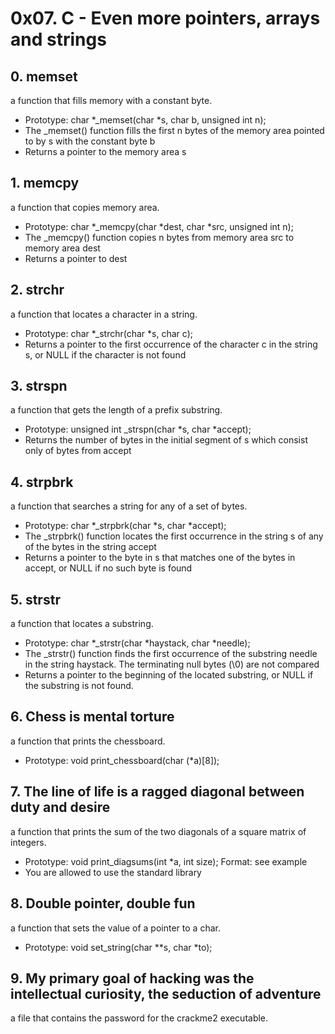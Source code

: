 # 0x07. C - Even more pointers, arrays and strings
## 0. memset
a function that fills memory with a constant byte.
* Prototype: char *_memset(char *s, char b, unsigned int n);
* The _memset() function fills the first n bytes of the memory area pointed to by s with the constant byte b
* Returns a pointer to the memory area s
## 1. memcpy
a function that copies memory area.
* Prototype: char *_memcpy(char *dest, char *src, unsigned int n);
* The _memcpy() function copies n bytes from memory area src to memory area dest
* Returns a pointer to dest
## 2. strchr
a function that locates a character in a string.
* Prototype: char *_strchr(char *s, char c);
* Returns a pointer to the first occurrence of the character c in the string s, or NULL if the character is not found
## 3. strspn
a function that gets the length of a prefix substring.
* Prototype: unsigned int _strspn(char *s, char *accept);
* Returns the number of bytes in the initial segment of s which consist only of bytes from accept
## 4. strpbrk
a function that searches a string for any of a set of bytes.
* Prototype: char *_strpbrk(char *s, char *accept);
* The _strpbrk() function locates the first occurrence in the string s of any of the bytes in the string accept
* Returns a pointer to the byte in s that matches one of the bytes in accept, or NULL if no such byte is found
## 5. strstr
a function that locates a substring.
* Prototype: char *_strstr(char *haystack, char *needle);
* The _strstr() function finds the first occurrence of the substring needle in the string haystack. The terminating null bytes (\0) are not compared
* Returns a pointer to the beginning of the located substring, or NULL if the substring is not found.
## 6. Chess is mental torture
a function that prints the chessboard.
* Prototype: void print_chessboard(char (*a)[8]);
## 7. The line of life is a ragged diagonal between duty and desire
a function that prints the sum of the two diagonals of a square matrix of integers.
* Prototype: void print_diagsums(int *a, int size);
Format: see example
* You are allowed to use the standard library
## 8. Double pointer, double fun
a function that sets the value of a pointer to a char.
* Prototype: void set_string(char **s, char *to);
## 9. My primary goal of hacking was the intellectual curiosity, the seduction of adventure
a file that contains the password for the crackme2 executable.

